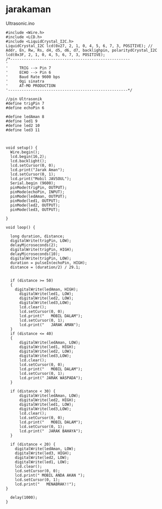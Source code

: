 # jarakaman
Ultrasonic.ino

    #include <Wire.h>
    #include <LCD.h>
    #include <LiquidCrystal_I2C.h>
    LiquidCrystal_I2C lcd(0x27, 2, 1, 0, 4, 5, 6, 7, 3, POSITIVE); // Addr, En, Rw, Rs, d4, d5, d6, d7, backlighpin, polaritydCrystal_I2C lcd(0x3F, 2, 1, 0, 4, 5, 6, 7, 3, POSITIVE);
    /*-----------------------------------------------------
    '     
    '     TRIG --> Pin 7
    '     ECHO --> Pin 6
    '     Baud Rate 9600 bps
    '     Ogi sinatra
    '     AT-MO PRODUCTION
    '-----------------------------------------------------*/

    //pin Ultrasonik
    #define trigPin 7
    #define echoPin 6

    #define ledAman 8
    #define led1 9
    #define led2 10
    #define led3 11



    void setup() {
      Wire.begin();
      lcd.begin(16,2);
      lcd.backlight();
      lcd.setCursor(0, 0);
      lcd.print("Jarak Aman");
      lcd.setCursor(0, 1);
      lcd.print("Mobil JAVSOUL");
      Serial.begin (9600);
      pinMode(trigPin, OUTPUT);
      pinMode(echoPin, INPUT);
      pinMode(ledAman, OUTPUT);
      pinMode(led1, OUTPUT);
      pinMode(led2, OUTPUT);
      pinMode(led3, OUTPUT);

    }

    void loop() {

      long duration, distance;
      digitalWrite(trigPin, LOW); 
      delayMicroseconds(2);
      digitalWrite(trigPin, HIGH);
      delayMicroseconds(10);
      digitalWrite(trigPin, LOW);
      duration = pulseIn(echoPin, HIGH);
      distance = (duration/2) / 29.1;


      if (distance >= 50) 
      {
        digitalWrite(ledAman, HIGH);
          digitalWrite(led1, LOW);
          digitalWrite(led2, LOW);
          digitalWrite(led3,LOW);
          lcd.clear();
          lcd.setCursor(0, 0);
          lcd.print("   MOBIL DALAM");
          lcd.setCursor(0, 1);
          lcd.print("   JARAK AMAN");      
      }
      if (distance <= 40) 
      {
          digitalWrite(ledAman, LOW);
          digitalWrite(led1, HIGH);
          digitalWrite(led2, LOW);
          digitalWrite(led3,LOW);
          lcd.clear();
          lcd.setCursor(0, 0);
          lcd.print("   MOBIL DALAM");
          lcd.setCursor(0, 1);
          lcd.print(" JARAK WASPADA");
      }

      if (distance < 30) {
          digitalWrite(ledAman, LOW);
          digitalWrite(led2, HIGH);
          digitalWrite(led1, LOW);
          digitalWrite(led3,LOW);      
          lcd.clear();
          lcd.setCursor(0, 0);
          lcd.print("   MOBIL DALAM");
          lcd.setCursor(0, 1);
          lcd.print("  JARAK BAHAYA");      
      }

      if (distance < 20) {
        digitalWrite(ledAman, LOW);
        digitalWrite(led3, HIGH);
        digitalWrite(led2, LOW);
        digitalWrite(led1, LOW);
        lcd.clear();
        lcd.setCursor(0, 0);
        lcd.print(" MOBIL ANDA AKAN ");
        lcd.setCursor(0, 1);
        lcd.print("   MENABRAK!!");
    } 

      delay(1000);
    }
